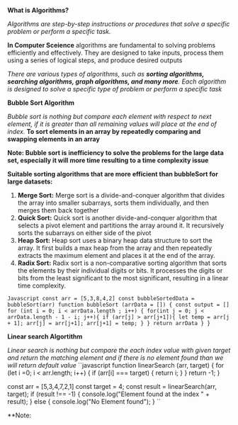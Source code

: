 **What is Algorithms?**

*Algorithms are step-by-step instructions or procedures that solve a specific problem or perform a specific task.*

**In Computer Sceience** algorithms are fundamental to solving problems efficiently and effectively. They are designed to take inputs, process them using a series of logical steps, and produce desired outputs

*There are various types of algorithms, such as **sorting algorithms, searching algorithms, graph algorithms, and many more**. Each algorithm is designed to solve a specific type of problem or perform a specific task*

**Bubble Sort Algorithm**

*Bubble sort is nothing but compare each element with respect to next element, if it is greater than all remaining values will place at the end of index.*
**To sort elements in an array by repeatedly comparing and swapping elements in an array**

**Note: Bubble sort is inefficiency to solve the problems for the large data set, especially it will more time resulting to a time complexity issue**

**Suitable sorting algorithms that are more efficient than bubbleSort for large datasets:**

1. **Merge Sort:**  Merge sort is a divide-and-conquer algorithm that divides the array into smaller subarrays, sorts them individually, and then merges them back together
2. **Quick Sort:** Quick sort is another divide-and-conquer algorithm that selects a pivot element and partitions the array around it. It recursively sorts the subarrays on either side of the pivot
3. **Heap Sort:** Heap sort uses a binary heap data structure to sort the array. It first builds a max heap from the array and then repeatedly extracts the maximum element and places it at the end of the array.
4. **Radix Sort:** Radix sort is a non-comparative sorting algorithm that sorts the elements by their individual digits or bits. It processes the digits or bits from the least significant to the most significant, resulting in a linear time complexity.
   
   

``Javascript
const arr = [5,3,8,4,2]
const bubbleSortedData = bubbleSort(arr)
function bubbleSort (arrData = []) {
const output = []
for (int i = 0; i < arrData.length ; i++) {
  for(int j = 0; j < arrData.length - 1 - i; j++){
    if (arr[j] > arr[j+1]){
      let temp = arr[j + 1];
      arr[j] = arr[j+1];
      arr[j+1] = temp;
}
}
return arrData
}
}
``

**Linear search Algortithm**

*Linear search is nothing but compare the each index value with given target and return the matching element and if there is no element found than we will return default value*
``javascript
function linearSearch (arr, target) {
for (let i =0; i < arr.length; i++) {
    if (arr[i] === target) {
    return i;
    }
 }
  return -1;
}

const arr = [5,3,4,7,2,1]
const target = 4;
const result = linearSearch(arr, target);
if (result !== -1) {
  console.log("Element found at the index " + result);
} else {
  console.log("No Element found");
}
``

**Note: 

